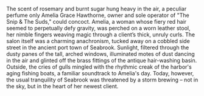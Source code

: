 The scent of rosemary and burnt sugar hung heavy in the air, a peculiar perfume only Amelia Grace Hawthorne, owner and sole operator of "The Snip & The Suds," could concoct.  Amelia, a woman whose fiery red hair seemed to perpetually defy gravity, was perched on a worn leather stool, her nimble fingers weaving magic through a client’s thick, unruly curls.  The salon itself was a charming anachronism, tucked away on a cobbled side street in the ancient port town of Seabrook.  Sunlight, filtered through the dusty panes of the tall, arched windows, illuminated motes of dust dancing in the air and glinted off the brass fittings of the antique hair-washing basin.  Outside, the cries of gulls mingled with the rhythmic creak of the harbor's aging fishing boats, a familiar soundtrack to Amelia's day.  Today, however, the usual tranquility of Seabrook was threatened by a storm brewing – not in the sky, but in the heart of her newest client.
